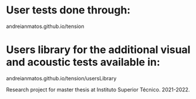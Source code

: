 # User tests done through:

andreianmatos.github.io/tension

# Users library for the additional visual and acoustic tests available in:

andreianmatos.github.io/tension/usersLibrary

Research project for master thesis at Instituto Superior Técnico. 2021-2022.
